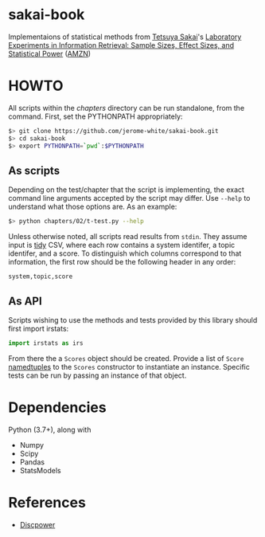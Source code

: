 # sakai-book

Implementaions of statistical methods from [Tetsuya
Sakai](http://sakailab.com/tetsuya/)'s [Laboratory Experiments in
Information Retrieval: Sample Sizes, Effect Sizes, and Statistical
Power](http://sakailab.com/leirbook/)
([AMZN](https://www.amazon.com/dp/9811311986))

# HOWTO

All scripts within the *chapters* directory can be run standalone,
from the command. First, set the PYTHONPATH appropriately:

```bash
$> git clone https://github.com/jerome-white/sakai-book.git
$> cd sakai-book
$> export PYTHONPATH=`pwd`:$PYTHONPATH
```

## As scripts

Depending on the test/chapter that the script is implementing, the
exact command line arguments accepted by the script may differ. Use
`--help` to understand what those options are. As an example:

```bash
$> python chapters/02/t-test.py --help
```

Unless otherwise noted, all scripts read results from `stdin`. They
assume input is [tidy](http://vita.had.co.nz/papers/tidy-data.html)
CSV, where each row contains a system identifer, a topic identifer,
and a score. To distinguish which columns correspond to that
information, the first row should be the following header in any
order:

```
system,topic,score
```

## As API

Scripts wishing to use the methods and tests provided by this library
should first import irstats:

```python
import irstats as irs
```

From there the a `Scores` object should be created. Provide a list of
`Score`
[namedtuples](https://docs.python.org/3.7/library/collections.html#collections.namedtuple)
to the `Scores` constructor to instantiate an instance. Specific tests
can be run by passing an instance of that object.

# Dependencies

Python (3.7+), along with

* Numpy
* Scipy
* Pandas
* StatsModels

# References

* [Discpower](http://research.nii.ac.jp/ntcir/tools/discpower-en.html)
